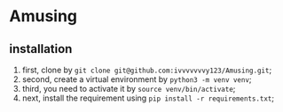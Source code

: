# Amusing

## installation
1. first, clone by `git clone git@github.com:ivvvvvvvy123/Amusing.git`;
1. second, create a virtual environment by `python3 -m venv venv`;
1. third, you need to activate it by `source venv/bin/activate`;
1. next, install the requirement using `pip install -r requirements.txt`;